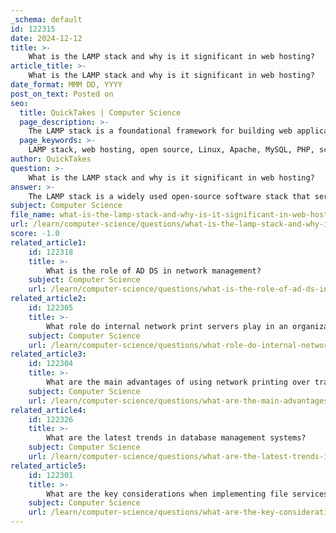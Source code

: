 ```yaml
---
_schema: default
id: 122315
date: 2024-12-12
title: >-
    What is the LAMP stack and why is it significant in web hosting?
article_title: >-
    What is the LAMP stack and why is it significant in web hosting?
date_format: MMM DD, YYYY
post_on_text: Posted on
seo:
  title: QuickTakes | Computer Science
  page_description: >-
    The LAMP stack is a foundational framework for building web applications, comprising Linux, Apache, MySQL, and PHP. It is significant for its open-source nature, wide adoption, scalability, flexibility, and cost-effectiveness in web hosting.
  page_keywords: >-
    LAMP stack, web hosting, open source, Linux, Apache, MySQL, PHP, scalability, flexibility, content management systems, WordPress, Drupal, cost-effectiveness, dynamic web applications
author: QuickTakes
question: >-
    What is the LAMP stack and why is it significant in web hosting?
answer: >-
    The LAMP stack is a widely used open-source software stack that serves as a foundational framework for building and deploying web applications. The acronym "LAMP" stands for its four core components:\n\n1. **Linux**: The operating system that provides a stable and secure environment for the other components to run.\n2. **Apache**: The web server software that handles HTTP requests and serves web content to users.\n3. **MySQL**: The relational database management system that stores and manages the data for web applications.\n4. **PHP (or Perl/Python)**: The programming language used to create dynamic content and interact with the database.\n\nThe significance of the LAMP stack in web hosting lies in its versatility, accessibility, and robust performance. Here are some key points highlighting its importance:\n\n- **Open Source**: All components of the LAMP stack are open-source, which means they are freely available and can be modified to suit specific needs. This fosters a large community of developers who contribute to its improvement and support.\n\n- **Wide Adoption**: The LAMP stack is one of the most popular choices for web hosting, powering a vast number of websites and applications, including content management systems like WordPress, Drupal, and Joomla.\n\n- **Scalability and Flexibility**: The LAMP stack can easily scale to accommodate growing traffic and can be customized to meet the specific requirements of different applications.\n\n- **Comprehensive Toolkit**: It provides developers with a complete set of tools to build feature-rich, dynamic websites efficiently. The integration of the components allows for seamless data flow and interaction.\n\n- **Cost-Effectiveness**: Since it is open-source, using the LAMP stack can significantly reduce development and hosting costs compared to proprietary solutions.\n\nIn summary, the LAMP stack is a powerful and reliable framework that has been a cornerstone of web development for many years, enabling developers to create dynamic, robust, and feature-rich web applications. Its combination of open-source components, community support, and flexibility makes it a preferred choice for many web hosting environments.
subject: Computer Science
file_name: what-is-the-lamp-stack-and-why-is-it-significant-in-web-hosting.md
url: /learn/computer-science/questions/what-is-the-lamp-stack-and-why-is-it-significant-in-web-hosting
score: -1.0
related_article1:
    id: 122318
    title: >-
        What is the role of AD DS in network management?
    subject: Computer Science
    url: /learn/computer-science/questions/what-is-the-role-of-ad-ds-in-network-management
related_article2:
    id: 122305
    title: >-
        What role do internal network print servers play in an organization?
    subject: Computer Science
    url: /learn/computer-science/questions/what-role-do-internal-network-print-servers-play-in-an-organization
related_article3:
    id: 122304
    title: >-
        What are the main advantages of using network printing over traditional printing methods?
    subject: Computer Science
    url: /learn/computer-science/questions/what-are-the-main-advantages-of-using-network-printing-over-traditional-printing-methods
related_article4:
    id: 122326
    title: >-
        What are the latest trends in database management systems?
    subject: Computer Science
    url: /learn/computer-science/questions/what-are-the-latest-trends-in-database-management-systems
related_article5:
    id: 122301
    title: >-
        What are the key considerations when implementing file services in a network?
    subject: Computer Science
    url: /learn/computer-science/questions/what-are-the-key-considerations-when-implementing-file-services-in-a-network
---
```


&nbsp;
